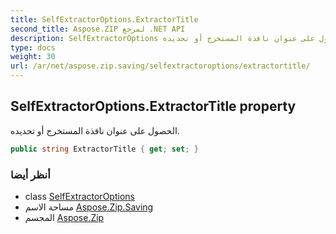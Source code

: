```yaml
---
title: SelfExtractorOptions.ExtractorTitle
second_title: Aspose.ZIP لمرجع .NET API
description: SelfExtractorOptions ملكية. الحصول على عنوان نافذة المستخرج أو تحديده.
type: docs
weight: 30
url: /ar/net/aspose.zip.saving/selfextractoroptions/extractortitle/
---
```

## SelfExtractorOptions.ExtractorTitle property

الحصول على عنوان نافذة المستخرج أو تحديده.

```csharp
public string ExtractorTitle { get; set; }
```

### أنظر أيضا

* class [SelfExtractorOptions](../)
* مساحة الاسم [Aspose.Zip.Saving](../../selfextractoroptions/)
* المجسم [Aspose.Zip](../../../)


